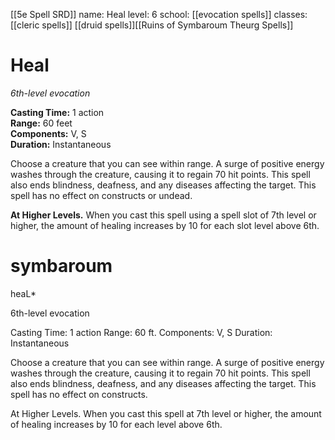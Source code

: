 [[5e Spell SRD]]
name: Heal
level: 6
school: [[evocation spells]]
classes: [[cleric spells]]
         [[druid spells]][[Ruins of Symbaroum Theurg Spells]]

# Heal 
_6th-level evocation_ 

**Casting Time:** 1 action    
**Range:** 60 feet    
**Components:** V, S    
**Duration:** Instantaneous 

Choose a creature that you can see within range. A surge of positive energy washes through the creature, causing it to regain 70 hit points. This spell also ends blindness, deafness, and any diseases affecting the target. This spell has no effect on constructs or undead. 

**At Higher Levels.** When you cast this spell using a spell slot of 7th level or higher, the amount of healing increases by 10 for each slot level above 6th. 


# symbaroum

heaL*

6th-level evocation

Casting Time: 1 action Range: 60 ft. Components: V, S Duration: Instantaneous

Choose a creature that you can see within range. A surge of positive energy washes through the creature, causing it to regain 70 hit points. This spell also ends blindness, deafness, and any diseases affecting the target. This spell has no effect on constructs.

At Higher Levels. When you cast this spell at 7th level or higher, the amount of healing increases by 10 for each level above 6th.